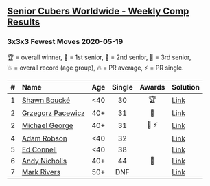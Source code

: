 <style>table {white-space: nowrap;}</style>

## [Senior Cubers Worldwide - Weekly Comp Results](/scw-comp/results/)
### 3x3x3 Fewest Moves 2020-05-19

<span style="white-space: nowrap;">🏆 = overall winner</span>, <span style="white-space: nowrap;">🥇 = 1st senior</span>, <span style="white-space: nowrap;">🥈 = 2nd senior</span>, <span style="white-space: nowrap;">🥉 = 3rd senior</span>, <span style="white-space: nowrap;">💥 = overall record (age group)</span>, <span style="white-space: nowrap;">🔥 = PR average</span>, <span style="white-space: nowrap;">⚡ = PR single</span>.

| # | Name | Age | Single | Awards | Solution |
| :--: | :-- | :--: | :--: | :--: | :-- |
| 1 | [Shawn Boucké](../../persons/shawn_boucke/333fm.md) | <40 | 30 | 🏆 | [Link](https://www.facebook.com/events/568280284126471?view=permalink&id=571540883800411) |
| 2 | [Grzegorz Pacewicz](../../persons/grzegorz_pacewicz/333fm.md) | 40+ | 31 | 🥇 | [Link](https://www.facebook.com/events/568280284126471?view=permalink&id=570809837206849) |
| 2 | [Michael George](../../persons/michael_george/333fm.md) | 40+ | 31 | 🥇 ⚡ | [Link](https://www.facebook.com/events/568280284126471?view=permalink&id=569029154051584) |
| 4 | [Adam Robson](../../persons/adam_robson/333fm.md) | <40 | 32 |  | [Link](https://www.facebook.com/events/568280284126471?view=permalink&id=568550517432781) |
| 5 | [Ed Connell](../../persons/ed_connell/333fm.md) | <40 | 38 |  | [Link](https://www.facebook.com/events/568280284126471?view=permalink&id=569101377377695) |
| 6 | [Andy Nicholls](../../persons/andy_nicholls/333fm.md) | 40+ | 44 | 🥉 | [Link](https://www.facebook.com/events/568280284126471?view=permalink&id=568367324117767) |
| 7 | [Mark Rivers](../../persons/mark_rivers/333fm.md) | 50+ | DNF |  | [Link](https://www.facebook.com/events/568280284126471?view=permalink&id=572229607064872) |

<!-- Global site tag (gtag.js) - Google Analytics -->
<script async src="https://www.googletagmanager.com/gtag/js?id=UA-86348435-3"></script>
<script>window.dataLayer = window.dataLayer || []; function gtag() {dataLayer.push(arguments);} gtag('js', new Date()); gtag('config', 'UA-86348435-3');</script>
